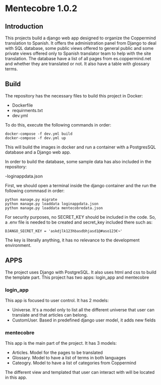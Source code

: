 # Mentecobre 1.0.2

## Introduction
This projects build a django web app designed to organize the Coppermind translation
to Spanish. It offers the administration panel from Django to deal with SQL database,
some public views offered to general public and some private views offered only to
Spanish translator team to help with the site translation.
The database have a list of all pages from es.coppermind.net and whether they are translated
or not. It also have a table with glossary terms.

## Build
The repository has the necessary files to build this project in Docker:
- Dockerfile
- requirments.txt 
- dev.yml

To do this, execute the following commands in order:

```
docker-compose -f dev.yml build
docker-compose -f dev.yml up
```

This will build the images in docker and run a container with a PostgresSQL database
and a Django web app.

In order to build the database, some sample data has also included in the repository:

-loginappdata.json


First, we should open a terminal inside the django container and the run the following
commnasd in order:

```
python manage.py migrate
python manage.py loaddata loginappdata.json
python manage.py loaddata mentecobredata.json
```

For security purposes, no SECRET_KEY should be included in the code. So, a .env file is needed to be created 
and secret_key included there such as:
```
DJANGO_SECRET_KEY = 'askdjlk123hbasdbhjasd1@#aso123€¬'
```
The key is literally anything, it has no relevance to the development environment.

## APPS

The project uses Django with PostgreSQL. It also uses html and css to build the template part.
This project has two apps: login_app and mentecobre

### login_app
This app is focused to user control. It has 2 models:
 - Universe. It's a model only to list all the different universe that user can translate and that articles can belong.
 - CustomUser. Based in predefined django user model, it adds new fields

### mentecobre
This app is the main part of the project. It has 3 models:
 - Articles. Model for the pages to be translated
 - Glossary. Model to have a list of terms in both languages
 - Cateogry. Model to have a list of categories from Coppermind

The different view and templated that user can interact with will be located in this app.